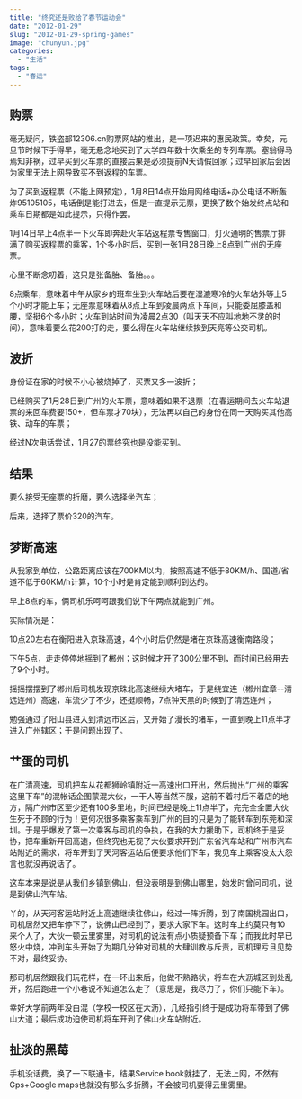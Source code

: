 ```yaml
---
title: "终究还是败给了春节运动会"
date: "2012-01-29"
slug: "2012-01-29-spring-games"
image: "chunyun.jpg"
categories: 
  - "生活"
tags: 
  - "春运"
---
```


## **购票**

毫无疑问，铁盗部12306.cn购票网站的推出，是一项迟来的惠民政策。幸矣，元旦节时候下手得早，毫无悬念地买到了大学四年数十次乘坐的专列车票。塞翁得马焉知非祸，过早买到火车票的直接后果是必须提前N天请假回家；过早回家后会因为家里无法上网导致买不到返程的车票。 

为了买到返程票（不能上网预定），1月8日14点开始用网络电话+办公电话不断轰炸95105105，电话倒是能打进去，但是一直提示无票，更换了数个始发终点站和乘车日期都是如此提示，只得作罢。

1月14日早上4点半一下火车即奔赴火车站返程票专售窗口，灯火通明的售票厅排满了购买返程票的乘客，1个多小时后，买到一张1月28日晚上8点到广州的无座票。

心里不断念叨着，这只是张备胎、备胎。。。

8点乘车，意味着中午从家乡的班车坐到火车站后要在湿漉寒冷的火车站外等上5个小时才能上车；无座票意味着从8点上车到凌晨两点下车间，只能委屈膝盖和腰，坚挺6个多小时；火车到站时间为凌晨2点30（叫天天不应叫地地不灵的时间），意味着要么花200打的走，要么得在火车站继续挨到天亮等公交司机。

## **波折**

身份证在家的时候不小心被烧掉了，买票又多一波折；

已经购买了1月28日到广州的火车票，意味着如果不退票（在春运期间去火车站退票的来回车费要150+，但车票才70块），无法再以自己的身份在同一天购买其他高铁、动车的车票；

经过N次电话尝试，1月27的票终究也是没能买到。

## **结果**

要么接受无座票的折磨，要么选择坐汽车；

后来，选择了票价320的汽车。

## **梦断高速**

从我家到单位，公路距离应该在700KM以内，按照高速不低于80KM/h、国道/省道不低于60KM/h计算，10个小时是肯定能到顺利到达的。

早上8点的车，俩司机乐呵呵跟我们说下午两点就能到广州。

实际情况是：

10点20左右在衡阳进入京珠高速，4个小时后仍然是堵在京珠高速衡南路段；

下午5点，走走停停地摇到了郴州；这时候才开了300公里不到，而时间已经用去了9个小时。

摇摇摆摆到了郴州后司机发现京珠北高速继续大堵车，于是绕宜连（郴州宜章--清远连州）高速，车流少了不少，还挺顺畅，7点钟天黑的时候到了清远连州；

勉强通过了阳山县进入到清远市区后，又开始了漫长的堵车，一直到晚上11点半才进入广州辖区；于是问题出现了。

## **艹蛋的司机** 

在广清高速，司机把车从花都狮岭镇附近一高速出口开出，然后抛出“广州的乘客这里下车”的混帐话企图蒙混大伙，一干人等当然不服，这前不着村后不着店的地方，隔广州市区至少还有100多里地，时间已经是晚上11点半了，完完全全置大伙生死于不顾的行为！更何况很多乘客乘车到广州的目的只是为了能转车到东莞和深圳。于是乎爆发了第一次乘客与司机的争执，在我的大力援助下，司机终于是妥协，把车重新开回高速，但终究也无视了大伙要求开到广东省汽车站和广州市汽车站附近的需求，将车开到了天河客运站后便要求他们下车，我见车上乘客没太大怨言也就没再说话了。

这车本来是说是从我们乡镇到佛山，但没表明是到佛山哪里，始发时曾问司机，说是到佛山汽车站。

丫的，从天河客运站附近上高速继续往佛山，经过一阵折腾，到了南国桃园出口，司机居然又把车停下了，说佛山已经到了，要求大家下车。这时车上约莫只有10来个人了，大伙一顿云里雾里，对司机的说法有点小质疑预备下车；而我此时早已怒火中烧，冲到车头开始了为期几分钟对司机的大肆训教与斥责，司机理亏且见势不对，最终妥协。

那司机居然跟我们玩花样，在一环出来后，他做不熟路状，将车在大沥城区到处乱开，然后跑进一个小巷说不知道怎么走了（意思是，我尽力了，你们只能下车）。

幸好大学前两年没白混（学校一校区在大沥），几经指引终于是成功将车带到了佛山大道；最后成功迫使司机将车开到了佛山火车站附近。

## **扯淡的黑莓**

手机没话费，换了一下联通卡，结果Service book就挂了，无法上网，不然有Gps+Google maps也就没有那么多折腾，不会被司机耍得云里雾里。
